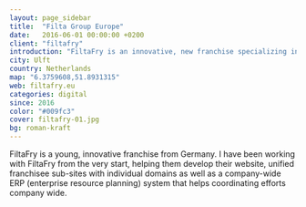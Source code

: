 ```yaml
---
layout: page_sidebar
title:  "Filta Group Europe"
date:   2016-06-01 00:00:00 +0200
client: "filtafry"
introduction: "FiltaFry is an innovative, new franchise specializing in cooking oil and micro-filtration service for restaurants and other food establishments all around Europe."
city: Ulft
country: Netherlands
map: "6.3759608,51.8931315"
web: filtafry.eu
categories: digital
since: 2016
color: "#009fc3"
cover: filtafry-01.jpg
bg: roman-kraft
---
```


FiltaFry is a young, innovative franchise from Germany. I have been working with FiltaFry from the very start, helping them develop their website, unified franchisee sub-sites with individual domains as well as a company-wide ERP (enterprise resource planning) system that helps coordinating efforts company wide.

